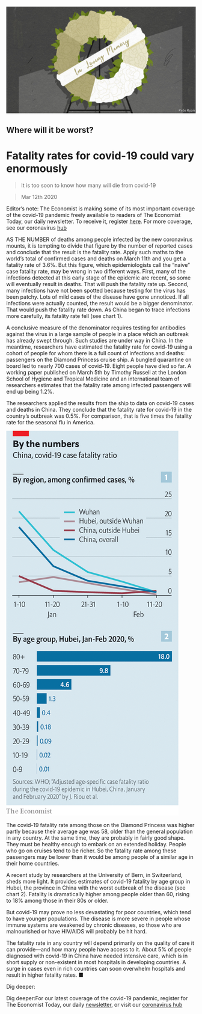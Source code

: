 ![](./images/20200314_IRD003.jpg)

## Where will it be worst?

# Fatality rates for covid-19 could vary enormously

> It is too soon to know how many will die from covid-19

> Mar 12th 2020

Editor’s note: The Economist is making some of its most important coverage of the covid-19 pandemic freely available to readers of The Economist Today, our daily newsletter. To receive it, register [here](https://www.economist.com//newslettersignup). For more coverage, see our coronavirus [hub](https://www.economist.com//coronavirus)

AS THE NUMBER of deaths among people infected by the new coronavirus mounts, it is tempting to divide that figure by the number of reported cases and conclude that the result is the fatality rate. Apply such maths to the world’s total of confirmed cases and deaths on March 11th and you get a fatality rate of 3.6%. But this figure, which epidemiologists call the “naive” case fatality rate, may be wrong in two different ways. First, many of the infections detected at this early stage of the epidemic are recent, so some will eventually result in deaths. That will push the fatality rate up. Second, many infections have not been spotted because testing for the virus has been patchy. Lots of mild cases of the disease have gone unnoticed. If all infections were actually counted, the result would be a bigger denominator. That would push the fatality rate down. As China began to trace infections more carefully, its fatality rate fell (see chart 1).

A conclusive measure of the denominator requires testing for antibodies against the virus in a large sample of people in a place which an outbreak has already swept through. Such studies are under way in China. In the meantime, researchers have estimated the fatality rate for covid-19 using a cohort of people for whom there is a full count of infections and deaths: passengers on the Diamond Princess cruise ship. A bungled quarantine on board led to nearly 700 cases of covid-19. Eight people have died so far. A working paper published on March 5th by Timothy Russell at the London School of Hygiene and Tropical Medicine and an international team of researchers estimates that the fatality rate among infected passengers will end up being 1.2%.

The researchers applied the results from the ship to data on covid-19 cases and deaths in China. They conclude that the fatality rate for covid-19 in the country’s outbreak was 0.5%. For comparison, that is five times the fatality rate for the seasonal flu in America.

![](./images/20200314_IRC697_0.png)

The covid-19 fatality rate among those on the Diamond Princess was higher partly because their average age was 58, older than the general population in any country. At the same time, they are probably in fairly good shape. They must be healthy enough to embark on an extended holiday. People who go on cruises tend to be richer. So the fatality rate among these passengers may be lower than it would be among people of a similar age in their home countries.

A recent study by researchers at the University of Bern, in Switzerland, sheds more light. It provides estimates of covid-19 fatality by age group in Hubei, the province in China with the worst outbreak of the disease (see chart 2). Fatality is dramatically higher among people older than 60, rising to 18% among those in their 80s or older.

But covid-19 may prove no less devastating for poor countries, which tend to have younger populations. The disease is more severe in people whose immune systems are weakened by chronic diseases, so those who are malnourished or have HIV/AIDS will probably be hit hard.

The fatality rate in any country will depend primarily on the quality of care it can provide—and how many people have access to it. About 5% of people diagnosed with covid-19 in China have needed intensive care, which is in short supply or non-existent in most hospitals in developing countries. A surge in cases even in rich countries can soon overwhelm hospitals and result in higher fatality rates. ■

Dig deeper:

Dig deeper:For our latest coverage of the covid-19 pandemic, register for The Economist Today, our daily [newsletter](https://www.economist.com//newslettersignup), or visit our [coronavirus hub](https://www.economist.com//coronavirus)